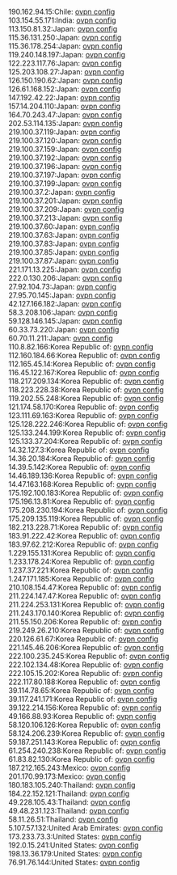 190.162.94.15:Chile: [ovpn config](vpn/190_162_94_15.ovpn)  
103.154.55.171:India: [ovpn config](vpn/103_154_55_171.ovpn)  
113.150.81.32:Japan: [ovpn config](vpn/113_150_81_32.ovpn)  
115.36.131.250:Japan: [ovpn config](vpn/115_36_131_250.ovpn)  
115.36.178.254:Japan: [ovpn config](vpn/115_36_178_254.ovpn)  
119.240.148.197:Japan: [ovpn config](vpn/119_240_148_197.ovpn)  
122.223.117.76:Japan: [ovpn config](vpn/122_223_117_76.ovpn)  
125.203.108.27:Japan: [ovpn config](vpn/125_203_108_27.ovpn)  
126.150.190.62:Japan: [ovpn config](vpn/126_150_190_62.ovpn)  
126.61.168.152:Japan: [ovpn config](vpn/126_61_168_152.ovpn)  
147.192.42.22:Japan: [ovpn config](vpn/147_192_42_22.ovpn)  
157.14.204.110:Japan: [ovpn config](vpn/157_14_204_110.ovpn)  
164.70.243.47:Japan: [ovpn config](vpn/164_70_243_47.ovpn)  
202.53.114.135:Japan: [ovpn config](vpn/202_53_114_135.ovpn)  
219.100.37.119:Japan: [ovpn config](vpn/219_100_37_119.ovpn)  
219.100.37.120:Japan: [ovpn config](vpn/219_100_37_120.ovpn)  
219.100.37.159:Japan: [ovpn config](vpn/219_100_37_159.ovpn)  
219.100.37.192:Japan: [ovpn config](vpn/219_100_37_192.ovpn)  
219.100.37.196:Japan: [ovpn config](vpn/219_100_37_196.ovpn)  
219.100.37.197:Japan: [ovpn config](vpn/219_100_37_197.ovpn)  
219.100.37.199:Japan: [ovpn config](vpn/219_100_37_199.ovpn)  
219.100.37.2:Japan: [ovpn config](vpn/219_100_37_2.ovpn)  
219.100.37.201:Japan: [ovpn config](vpn/219_100_37_201.ovpn)  
219.100.37.209:Japan: [ovpn config](vpn/219_100_37_209.ovpn)  
219.100.37.213:Japan: [ovpn config](vpn/219_100_37_213.ovpn)  
219.100.37.60:Japan: [ovpn config](vpn/219_100_37_60.ovpn)  
219.100.37.63:Japan: [ovpn config](vpn/219_100_37_63.ovpn)  
219.100.37.83:Japan: [ovpn config](vpn/219_100_37_83.ovpn)  
219.100.37.85:Japan: [ovpn config](vpn/219_100_37_85.ovpn)  
219.100.37.87:Japan: [ovpn config](vpn/219_100_37_87.ovpn)  
221.171.13.225:Japan: [ovpn config](vpn/221_171_13_225.ovpn)  
222.0.130.206:Japan: [ovpn config](vpn/222_0_130_206.ovpn)  
27.92.104.73:Japan: [ovpn config](vpn/27_92_104_73.ovpn)  
27.95.70.145:Japan: [ovpn config](vpn/27_95_70_145.ovpn)  
42.127.166.182:Japan: [ovpn config](vpn/42_127_166_182.ovpn)  
58.3.208.106:Japan: [ovpn config](vpn/58_3_208_106.ovpn)  
59.128.146.145:Japan: [ovpn config](vpn/59_128_146_145.ovpn)  
60.33.73.220:Japan: [ovpn config](vpn/60_33_73_220.ovpn)  
60.70.11.211:Japan: [ovpn config](vpn/60_70_11_211.ovpn)  
110.8.82.166:Korea Republic of: [ovpn config](vpn/110_8_82_166.ovpn)  
112.160.184.66:Korea Republic of: [ovpn config](vpn/112_160_184_66.ovpn)  
112.165.45.14:Korea Republic of: [ovpn config](vpn/112_165_45_14.ovpn)  
116.45.122.167:Korea Republic of: [ovpn config](vpn/116_45_122_167.ovpn)  
118.217.209.134:Korea Republic of: [ovpn config](vpn/118_217_209_134.ovpn)  
118.223.228.38:Korea Republic of: [ovpn config](vpn/118_223_228_38.ovpn)  
119.202.55.248:Korea Republic of: [ovpn config](vpn/119_202_55_248.ovpn)  
121.174.58.170:Korea Republic of: [ovpn config](vpn/121_174_58_170.ovpn)  
123.111.69.163:Korea Republic of: [ovpn config](vpn/123_111_69_163.ovpn)  
125.128.222.246:Korea Republic of: [ovpn config](vpn/125_128_222_246.ovpn)  
125.133.244.199:Korea Republic of: [ovpn config](vpn/125_133_244_199.ovpn)  
125.133.37.204:Korea Republic of: [ovpn config](vpn/125_133_37_204.ovpn)  
14.32.127.3:Korea Republic of: [ovpn config](vpn/14_32_127_3.ovpn)  
14.36.20.184:Korea Republic of: [ovpn config](vpn/14_36_20_184.ovpn)  
14.39.5.142:Korea Republic of: [ovpn config](vpn/14_39_5_142.ovpn)  
14.46.189.136:Korea Republic of: [ovpn config](vpn/14_46_189_136.ovpn)  
14.47.163.168:Korea Republic of: [ovpn config](vpn/14_47_163_168.ovpn)  
175.192.100.183:Korea Republic of: [ovpn config](vpn/175_192_100_183.ovpn)  
175.196.13.81:Korea Republic of: [ovpn config](vpn/175_196_13_81.ovpn)  
175.208.230.194:Korea Republic of: [ovpn config](vpn/175_208_230_194.ovpn)  
175.209.135.119:Korea Republic of: [ovpn config](vpn/175_209_135_119.ovpn)  
182.213.228.71:Korea Republic of: [ovpn config](vpn/182_213_228_71.ovpn)  
183.91.222.42:Korea Republic of: [ovpn config](vpn/183_91_222_42.ovpn)  
183.97.62.212:Korea Republic of: [ovpn config](vpn/183_97_62_212.ovpn)  
1.229.155.131:Korea Republic of: [ovpn config](vpn/1_229_155_131.ovpn)  
1.233.178.24:Korea Republic of: [ovpn config](vpn/1_233_178_24.ovpn)  
1.237.37.221:Korea Republic of: [ovpn config](vpn/1_237_37_221.ovpn)  
1.247.171.185:Korea Republic of: [ovpn config](vpn/1_247_171_185.ovpn)  
210.108.154.47:Korea Republic of: [ovpn config](vpn/210_108_154_47.ovpn)  
211.224.147.47:Korea Republic of: [ovpn config](vpn/211_224_147_47.ovpn)  
211.224.253.131:Korea Republic of: [ovpn config](vpn/211_224_253_131.ovpn)  
211.243.170.140:Korea Republic of: [ovpn config](vpn/211_243_170_140.ovpn)  
211.55.150.206:Korea Republic of: [ovpn config](vpn/211_55_150_206.ovpn)  
219.249.26.210:Korea Republic of: [ovpn config](vpn/219_249_26_210.ovpn)  
220.126.61.67:Korea Republic of: [ovpn config](vpn/220_126_61_67.ovpn)  
221.145.46.206:Korea Republic of: [ovpn config](vpn/221_145_46_206.ovpn)  
222.100.235.245:Korea Republic of: [ovpn config](vpn/222_100_235_245.ovpn)  
222.102.134.48:Korea Republic of: [ovpn config](vpn/222_102_134_48.ovpn)  
222.105.15.202:Korea Republic of: [ovpn config](vpn/222_105_15_202.ovpn)  
222.117.80.188:Korea Republic of: [ovpn config](vpn/222_117_80_188.ovpn)  
39.114.78.65:Korea Republic of: [ovpn config](vpn/39_114_78_65.ovpn)  
39.117.241.171:Korea Republic of: [ovpn config](vpn/39_117_241_171.ovpn)  
39.122.214.156:Korea Republic of: [ovpn config](vpn/39_122_214_156.ovpn)  
49.166.88.93:Korea Republic of: [ovpn config](vpn/49_166_88_93.ovpn)  
58.120.106.126:Korea Republic of: [ovpn config](vpn/58_120_106_126.ovpn)  
58.124.206.239:Korea Republic of: [ovpn config](vpn/58_124_206_239.ovpn)  
59.187.251.143:Korea Republic of: [ovpn config](vpn/59_187_251_143.ovpn)  
61.254.240.238:Korea Republic of: [ovpn config](vpn/61_254_240_238.ovpn)  
61.83.82.130:Korea Republic of: [ovpn config](vpn/61_83_82_130.ovpn)  
187.212.165.243:Mexico: [ovpn config](vpn/187_212_165_243.ovpn)  
201.170.99.173:Mexico: [ovpn config](vpn/201_170_99_173.ovpn)  
180.183.105.240:Thailand: [ovpn config](vpn/180_183_105_240.ovpn)  
184.22.152.121:Thailand: [ovpn config](vpn/184_22_152_121.ovpn)  
49.228.105.43:Thailand: [ovpn config](vpn/49_228_105_43.ovpn)  
49.48.231.123:Thailand: [ovpn config](vpn/49_48_231_123.ovpn)  
58.11.26.51:Thailand: [ovpn config](vpn/58_11_26_51.ovpn)  
5.107.57.132:United Arab Emirates: [ovpn config](vpn/5_107_57_132.ovpn)  
173.233.73.3:United States: [ovpn config](vpn/173_233_73_3.ovpn)  
192.0.15.241:United States: [ovpn config](vpn/192_0_15_241.ovpn)  
198.13.36.179:United States: [ovpn config](vpn/198_13_36_179.ovpn)  
76.91.76.144:United States: [ovpn config](vpn/76_91_76_144.ovpn)  
